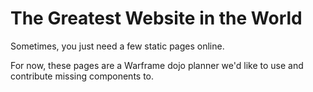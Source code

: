 # The Greatest Website in the World

Sometimes, you just need a few static pages online.

For now, these pages are a Warframe dojo planner we'd like to use and contribute missing components to.
